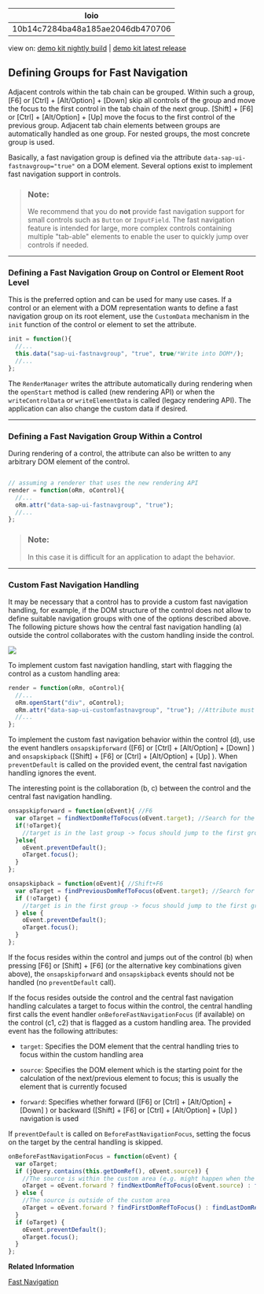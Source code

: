 <!-- loio10b14c7284ba48a185ae2046db470706 -->

| loio |
| -----|
| 10b14c7284ba48a185ae2046db470706 |

<div id="loio">

view on: [demo kit nightly build](https://sdk.openui5.org/nightly/#/topic/10b14c7284ba48a185ae2046db470706) | [demo kit latest release](https://sdk.openui5.org/topic/10b14c7284ba48a185ae2046db470706)</div>

## Defining Groups for Fast Navigation

Adjacent controls within the tab chain can be grouped. Within such a group, [F6\] or [Ctrl\] + [Alt/Option\] + [Down\] skip all controls of the group and move the focus to the first control in the tab chain of the next group. [Shift\] + [F6\]  or [Ctrl\] + [Alt/Option\] + [Up\]  move the focus to the first control of the previous group. Adjacent tab chain elements between groups are automatically handled as one group. For nested groups, the most concrete group is used.

Basically, a fast navigation group is defined via the attribute `data-sap-ui-fastnavgroup="true"` on a DOM element. Several options exist to implement fast navigation support in controls.

> ### Note:  
> We recommend that you do **not** provide fast navigation support for small controls such as `Button` or `InputField`. The fast navigation feature is intended for large, more complex controls containing multiple "tab-able" elements to enable the user to quickly jump over controls if needed.

***

### Defining a Fast Navigation Group on Control or Element Root Level

This is the preferred option and can be used for many use cases. If a control or an element with a DOM representation wants to define a fast navigation group on its root element, use the `CustomData` mechanism in the `init` function of the control or element to set the attribute.

```js
init = function(){
  //...
  this.data("sap-ui-fastnavgroup", "true", true/*Write into DOM*/);
  //...
};

```

The `RenderManager` writes the attribute automatically during rendering when the `openStart` method is called \(new rendering API\) or when the `writeControlData` or `writeElementData` is called \(legacy rendering API\). The application can also change the custom data if desired.

***

### Defining a Fast Navigation Group Within a Control

During rendering of a control, the attribute can also be written to any arbitrary DOM element of the control.

```js

// assuming a renderer that uses the new rendering API
render = function(oRm, oControl){
  //...
  oRm.attr("data-sap-ui-fastnavgroup", "true");
  //...
};

```

> ### Note:  
> In this case it is difficult for an application to adapt the behavior.

***

### Custom Fast Navigation Handling

It may be necessary that a control has to provide a custom fast navigation handling, for example, if the DOM structure of the control does not allow to define suitable navigation groups with one of the options described above. The following picture shows how the central fast navigation handling \(a\) outside the control collaborates with the custom handling inside the control.

![](images/loiofd10658b749c45f39ad27a45a414fae0_LowRes.png)

To implement custom fast navigation handling, start with flagging the control as a custom handling area:

```js
render = function(oRm, oControl){
  //...
  oRm.openStart("div", oControl);
  oRm.attr("data-sap-ui-customfastnavgroup", "true"); //Attribute must be on the root element of the control.
  //...
};

```

To implement the custom fast navigation behavior within the control \(d\), use the event handlers `onsapskipforward` \([F6\] or [Ctrl\] + [Alt/Option\] + [Down\] \) and `onsapskipback` \([Shift\] + [F6\]  or [Ctrl\] + [Alt/Option\] + [Up\] \). When `preventDefault` is called on the provided event, the central fast navigation handling ignores the event.

The interesting point is the collaboration \(b, c\) between the control and the central fast navigation handling.

```js
onsapskipforward = function(oEvent){ //F6
  var oTarget = findNextDomRefToFocus(oEvent.target); //Search for the next DOM element within the control which should be focused.
  if(!oTarget){
    //target is in the last group -> focus should jump to the first group after the control (done by the central handling, preventDefault not called)
  }else{
    oEvent.preventDefault();
    oTarget.focus();
  }
};

onsapskipback = function(oEvent){ //Shift+F6
  var oTarget = findPreviousDomRefToFocus(oEvent.target); //Search for the previous DOM element within the control which should be focused.
  if (!oTarget) {
    //target is in the first group -> focus should jump to the first group before the control (done by the central handling, preventDefault not called)
  } else {
    oEvent.preventDefault();
    oTarget.focus();
  }
};

```

If the focus resides within the control and jumps out of the control \(b\) when pressing [F6\] or [Shift\] + [F6\]  \(or the alternative key combinations given above\), the `onsapskipforward` and `onsapskipback` events should not be handled \(no `preventDefault` call\).

If the focus resides outside the control and the central fast navigation handling calculates a target to focus within the control, the central handling first calls the event handler `onBeforeFastNavigationFocus` \(if available\) on the control \(c1, c2\) that is flagged as a custom handling area. The provided event has the following attributes:

-   `target`: Specifies the DOM element that the central handling tries to focus within the custom handling area

-   `source`: Specifies the DOM element which is the starting point for the calculation of the next/previous element to focus; this is usually the element that is currently focused

-   `forward`: Specifies whether forward \([F6\] or [Ctrl\] + [Alt/Option\] + [Down\] \) or backward \([Shift\] + [F6\]  or [Ctrl\] + [Alt/Option\] + [Up\] \) navigation is used


If `preventDefault` is called on `BeforeFastNavigationFocus`, setting the focus on the target by the central handling is skipped.

```js
onBeforeFastNavigationFocus = function(oEvent) {
  var oTarget;
  if (jQuery.contains(this.getDomRef(), oEvent.source)) {
    //The source is within the custom area (e.g. might happen when the focus is on a popup which is attached to an element within the custom area)
    oTarget = oEvent.forward ? findNextDomRefToFocus(oEvent.source) : findPreviousDomRefToFocus(oEvent.source);
  } else {
    //The source is outside of the custom area
    oTarget = oEvent.forward ? findFirstDomRefToFocus() : findLastDomRefToFocus();
  }
  if (oTarget) {
    oEvent.preventDefault();
    oTarget.focus();
  }
};

```

**Related Information**  


[Fast Navigation](Fast_Navigation_d23e2cf.md "Adjacent controls within the tab chain can be grouped for fast navigation using keyboard shortcuts.")

